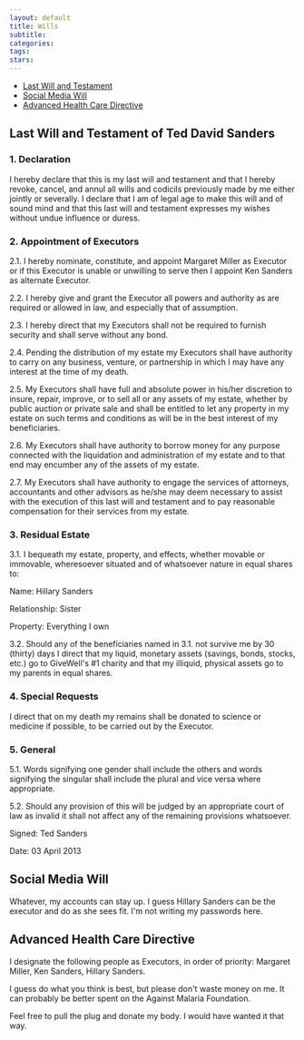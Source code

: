 ```yaml
---
layout: default
title: Wills
subtitle:
categories:
tags:
stars:
---
```


<ul class="no-bullets">
<li><a href="#will">Last Will and Testament</a></li>
<li><a href="#socialmediawill">Social Media Will</a></li>
<li><a href="#pulltheplug">Advanced Health Care Directive</a></li>
</ul>


<h2 id="will">Last Will and Testament of Ted David Sanders</h2>

<h3>1. Declaration</h3>

<p>I hereby declare that this is my last will and testament and that I hereby revoke, cancel, and annul all wills and codicils previously made by me either jointly or severally. I declare that I am of legal age to make this will and of sound mind and that this last will and testament expresses my wishes without undue influence or duress.</p>

<h3>2. Appointment of Executors</h3>

<p>2.1.    I hereby nominate, constitute, and appoint Margaret Miller as Executor or if this Executor is unable or unwilling to serve then I appoint Ken Sanders as alternate Executor.</p>

<p>2.2.    I hereby give and grant the Executor all powers and authority as are required or allowed in law, and especially that of assumption.</p>

<p>2.3.    I hereby direct that my Executors shall not be required to furnish security and shall serve without any bond.</p>

<p>2.4.    Pending the distribution of my estate my Executors shall have authority to carry on any business, venture, or partnership in which I may have any interest at the time of my death.</p>

<p>2.5.    My Executors shall have full and absolute power in his/her discretion to insure, repair, improve, or to sell all or any assets of my estate, whether by public auction or private sale and shall be entitled to let any property in my estate on such terms and conditions as will be in the best interest of my beneficiaries.</p>

<p>2.6.    My Executors shall have authority to borrow money for any purpose connected with the liquidation and administration of my estate and to that end may encumber any of the assets of my estate.</p>

<p>2.7.    My Executors shall have authority to engage the services of attorneys, accountants and other advisors as he/she may deem necessary to assist with the execution of this last will and testament and to pay reasonable compensation for their services from my estate.</p>

<h3>3. Residual Estate</h3>

<p>3.1.    I bequeath my estate, property, and effects, whether movable or immovable, wheresoever situated and of whatsoever nature in equal shares to:</p>

<p>Name: Hillary Sanders</p>
<p>Relationship: Sister</p>
<p>Property: Everything I own</p>

<p>3.2.    Should any of the beneficiaries named in 3.1. not survive me by 30 (thirty) days I direct that my liquid, monetary assets (savings, bonds, stocks, etc.) go to GiveWell's #1 charity and that my illiquid, physical assets go to my parents in equal shares.</p>

<h3>4. Special Requests</h3>

<p>I direct that on my death my remains shall be donated to science or medicine if possible, to be carried out by the Executor.</p>

<h3>5. General</h3>

<p>5.1.    Words signifying one gender shall include the others and words signifying the singular shall include the plural and vice versa where appropriate.</p>

<p>5.2.    Should any provision of this will be judged by an appropriate court of law as invalid it shall not affect any of the remaining provisions whatsoever.</p>

<p>Signed: Ted Sanders</p>
<p>Date: 03 April 2013</p>

<h2 id="socialmediawill">Social Media Will</h2>

<p>Whatever, my accounts can stay up. I guess Hillary Sanders can be the executor and do as she sees fit. I'm not writing my passwords here.</p>


<h2 id="pulltheplug">Advanced Health Care Directive</h2>

<p>I designate the following people as Executors, in order of priority: Margaret Miller, Ken Sanders, Hillary Sanders.</p>

<p>I guess do what you think is best, but please don't waste money on me. It can probably be better spent on the Against Malaria Foundation.</p>

<p>Feel free to pull the plug and donate my body. I would have wanted it that way.</p>

